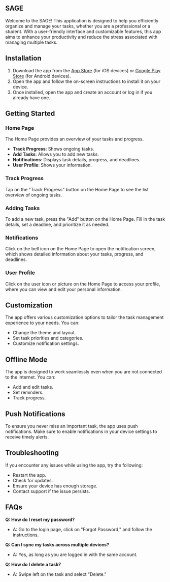 ## SAGE
Welcome to the SAGE! This application is designed to help you efficiently organize and manage your tasks, whether you are a professional or a student. With a user-friendly interface and customizable features, this app aims to enhance your productivity and reduce the stress associated with managing multiple tasks.

## Installation

1. Download the app from the [App Store](https://www.apple.com/app-store/) (for iOS devices) or [Google Play Store](https://play.google.com/store) (for Android devices).
2. Open the app and follow the on-screen instructions to install it on your device.
3. Once installed, open the app and create an account or log in if you already have one.

## Getting Started

### Home Page
The Home Page provides an overview of your tasks and progress.

- **Track Progress**: Shows ongoing tasks.
- **Add Tasks**: Allows you to add new tasks.
- **Notifications**: Displays task details, progress, and deadlines.
- **User Profile**: Shows your information.

### Track Progress
Tap on the "Track Progress" button on the Home Page to see the list overview of ongoing tasks.

### Adding Tasks
To add a new task, press the "Add" button on the Home Page. Fill in the task details, set a deadline, and prioritize it as needed.

### Notifications
Click on the bell icon on the Home Page to open the notification screen, which shows detailed information about your tasks, progress, and deadlines.

### User Profile
Click on the user icon or picture on the Home Page to access your profile, where you can view and edit your personal information.

## Customization
The app offers various customization options to tailor the task management experience to your needs. You can:

- Change the theme and layout.
- Set task priorities and categories.
- Customize notification settings.

## Offline Mode
The app is designed to work seamlessly even when you are not connected to the internet. You can:

- Add and edit tasks.
- Set reminders.
- Track progress.

## Push Notifications
To ensure you never miss an important task, the app uses push notifications. Make sure to enable notifications in your device settings to receive timely alerts.

## Troubleshooting
If you encounter any issues while using the app, try the following:

- Restart the app.
- Check for updates.
- Ensure your device has enough storage.
- Contact support if the issue persists.

## FAQs

**Q: How do I reset my password?**
- A: Go to the login page, click on "Forgot Password," and follow the instructions.

**Q: Can I sync my tasks across multiple devices?**
- A: Yes, as long as you are logged in with the same account.

**Q: How do I delete a task?**
- A: Swipe left on the task and select "Delete."
